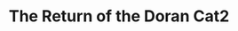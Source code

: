 --- 
title: "The Return of the Doran Cat2"
publishdate: "2019-4-25T16:48:46+02:00"
src: "https://365manga.net/manga/the-return-of-the-doran-cat2"
image: "https://data.365manga.net/images/thumbnails/19767-the-return-of-the-doran-cat2.jpg"
description: ""
---